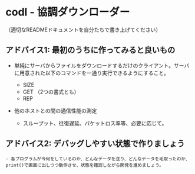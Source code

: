 # codl - 協調ダウンローダー

（適切なREADMEドキュメントを自分たちで書き上げてください）

## アドバイス1: 最初のうちに作ってみると良いもの

- 単純にサーバからファイルをダウンロードするだけのクライアント。サーバに用意された以下のコマンドを一通り実行できるようにすること。
    - SIZE
    - GET （2つの書式とも）
    - REP

- 他のホストとの間の通信性能の測定
    - スループット、往復遅延、パケットロス率等、必要に応じて。

## アドバイス2: デバッグしやすい状態で作りましょう
    - 各プログラムが今何をしているのか、どんなデータを送り、どんなデータを毛取ったのか、print()で画面に出しつつ動作させ、状態を確認しながら開発を進めましょう。


